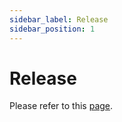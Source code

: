```yaml
---
sidebar_label: Release
sidebar_position: 1
---
```


# Release
Please refer to this [page](https://github.com/fluid-cloudnative/fluid/releases).